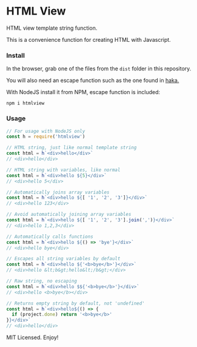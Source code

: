 # HTML View

HTML view template string function.

This is a convenience function for creating HTML with Javascript.

### Install

In the browser, grab one of the files from the `dist` folder in this repository.

You will also need an escape function such as the one found in [haka.](https://github.com/eldoy/haka)

With NodeJS install it from NPM, escape function is included:
```
npm i htmlview
```

### Usage

```js
// For usage with NodeJS only
const h = require('htmlview')

// HTML string, just like normal template string
const html = h`<div>hello</div>`
// <div>hello</div>

// HTML string with variables, like normal
const html = h`<div>hello ${5}</div>`
// <div>hello 5</div>

// Automatically joins array variables
const html = h`<div>hello ${[ '1', '2', '3']}</div>`
// <div>hello 123</div>

// Avoid automatically joining array variables
const html = h`<div>hello ${[ '1', '2', '3'].join(',')}</div>`
// <div>hello 1,2,3</div>

// Automatically calls functions
const html = h`<div>hello ${() => 'bye'}</div>`
// <div>hello bye</div>

// Escapes all string variables by default
const html = h`<div>hello ${'<b>bye</b>'}</div>`
// <div>hello &lt;b&gt;hello&lt;/b&gt;</div>

// Raw string, no escaping
const html = h`<div>hello $${'<b>bye</b>'}</div>`
// <div>hello <b>bye</b></div>

// Returns empty string by default, not 'undefined'
const html = h`<div>hello${() => {
  if (project.done) return '<b>bye</b>'
}}</div>`
// <div>hello</div>
```

MIT Licensed. Enjoy!
